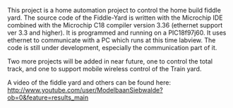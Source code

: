 This project is a home automation project to control the home build fiddle yard. The source code of the Fiddle-Yard is written with the Microchip IDE combined with the Microchip C18 compiler version 3.36 (ethernet support ver 3.3 and higher).
It is programmed and running on a PIC18f97j60. It uses ethernet to communicate with a PC which runs at this time labview. The code is still under development, especially the communication part of it.

Two more projects will be added in near future, one to control the total track, and one to support mobile wireless control of the Train yard.

A video of the fiddle yard and others can be found here:
http://www.youtube.com/user/ModelbaanSiebwalde?ob=0&feature=results_main